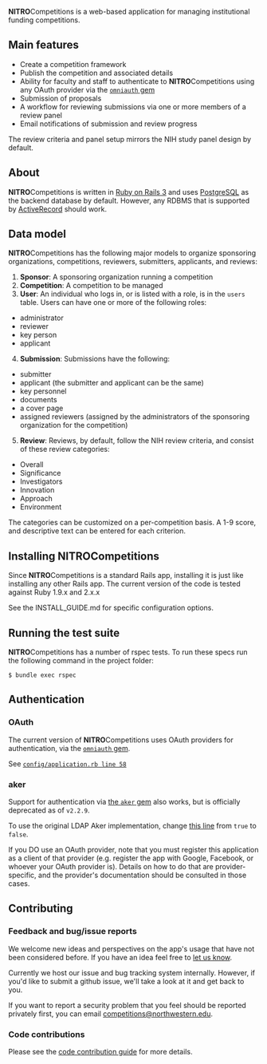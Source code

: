 **NITRO**Competitions is a web-based application for managing institutional funding
competitions.

## Main features

* Create a competition framework
* Publish the competition and associated details
* Ability for faculty and staff to authenticate to **NITRO**Competitions using any OAuth
  provider via the [`omniauth` gem][1]
* Submission of proposals
* A workflow for reviewing submissions via one or more members of a review panel
* Email notifications of submission and review progress

The review criteria and panel setup mirrors the NIH study panel design by
default.

## About

**NITRO**Competitions is written in [Ruby on Rails 3][2] and uses [PostgreSQL][3] as the
backend database by default. However, any RDBMS that is supported by
[ActiveRecord][4] should work.

## Data model

**NITRO**Competitions has the following major models to organize sponsoring
organizations, competitions, reviewers, submitters, applicants, and reviews:

1. **Sponsor**: A sponsoring organization running a competition
2. **Competition**: A competition to be managed
3. **User**: An individual who logs in, or is listed with a role, is in the
  `users` table. Users can have one or more of the following roles:
  * administrator
  * reviewer
  * key person
  * applicant
4. **Submission**: Submissions have the following:
  * submitter
  * applicant (the submitter and applicant can be the same)
  * key personnel
  * documents
  * a cover page
  * assigned reviewers (assigned by the administrators of the sponsoring
    organization for the competition)
5. **Review**:  Reviews, by default, follow the NIH review criteria, and consist
  of these review categories:
  * Overall
  * Significance
  * Investigators
  * Innovation
  * Approach
  * Environment

The categories can be customized on a per-competition basis. A 1-9 score, and
descriptive text can be entered for each criterion.

## Installing NITROCompetitions

Since **NITRO**Competitions is a standard Rails app, installing it is just like
installing any other Rails app. The current version of the code is tested
against Ruby 1.9.x and 2.x.x

See the INSTALL_GUIDE.md for specific configuration options.

## Running the test suite

**NITRO**Competitions has a number of rspec tests. To run these specs run the following
command in the project folder:

    $ bundle exec rspec

## Authentication

### OAuth

The current version of **NITRO**Competitions uses OAuth providers for authentication,
via the [`omniauth` gem][1].

See [`config/application.rb line 58`][6]

### aker

Support for authentication via [the `aker` gem][5] also works, but is officially
deprecated as of `v2.2.9`.

To use the original LDAP Aker implementation, change [this line][6] from `true` to
`false`.

If you DO use an OAuth provider, note that you must register this application as
a client of that provider (e.g. register the app with Google, Facebook, or
whoever your OAuth provider is). Details on how to do that are
provider-specific, and the provider's documentation should be consulted in those
cases.

## Contributing

### Feedback and bug/issue reports

We welcome new ideas and perspectives on the app's usage that have not been
considered before. If you have an idea feel free to
[let us know](mailto:competitions@northwestern.edu).

Currently we host our issue and bug tracking system internally. However, if
you'd like to submit a github issue, we'll take a look at it and get back to
you.

If you want to report a security problem that you feel should be reported
privately first, you can email
[competitions@northwestern.edu](mailto:competitions@northwestern.edu).

### Code contributions

Please see the [code contribution guide][7] for more details.

  [1]: https://github.com/intridea/omniauth/wiki/List-of-Strategies
  [2]: http://rubyonrails.org/
  [3]: http://www.postgresql.org/
  [4]: http://guides.rubyonrails.org/active_record_querying.html
  [5]: https://github.com/NUBIC/aker
  [6]: https://github.com/NUBIC/nitro-arm/blob/v2.2.9/config/application.rb#L58
  [7]: https://github.com/NUBIC/nitro-competitions/wiki/Contributing-code

